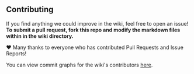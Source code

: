 ## Contributing

If you find anything we could improve in the wiki, feel free to open an issue!  
**To submit a pull request, fork this repo and modify the markdown files within in the wiki directory.**

❤️ Many thanks to everyone who has contributed Pull Requests and Issue Reports!

You can view commit graphs for the wiki's contributors [here](https://github.com/starcitizen-lug/knowledge-base/graphs/contributors).
